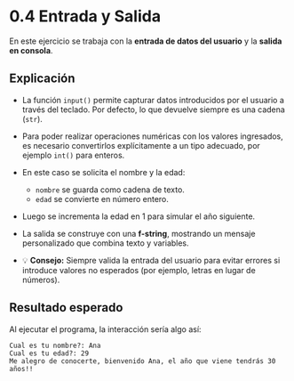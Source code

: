 # 0.4 Entrada y Salida

En este ejercicio se trabaja con la **entrada de datos del usuario** y la **salida en consola**.

## Explicación

* La función `input()` permite capturar datos introducidos por el usuario a través del teclado. Por defecto, lo que devuelve siempre es una cadena (`str`).
* Para poder realizar operaciones numéricas con los valores ingresados, es necesario convertirlos explícitamente a un tipo adecuado, por ejemplo `int()` para enteros.
* En este caso se solicita el nombre y la edad:

  * `nombre` se guarda como cadena de texto.
  * `edad` se convierte en número entero.
* Luego se incrementa la edad en 1 para simular el año siguiente.
* La salida se construye con una **f-string**, mostrando un mensaje personalizado que combina texto y variables.
* 💡 **Consejo:** Siempre valida la entrada del usuario para evitar errores si introduce valores no esperados (por ejemplo, letras en lugar de números).

## Resultado esperado

Al ejecutar el programa, la interacción sería algo así:

```
Cual es tu nombre?: Ana
Cual es tu edad?: 29
Me alegro de conocerte, bienvenido Ana, el año que viene tendrás 30 años!!
```
